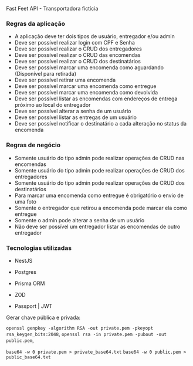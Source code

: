Fast Feet API - Transportadora fictícia

### Regras da aplicação

- A aplicação deve ter dois tipos de usuário, entregador e/ou admin
- Deve ser possível realizar login com CPF e Senha
- Deve ser possível realizar o CRUD dos entregadores
- Deve ser possível realizar o CRUD das encomendas
- Deve ser possível realizar o CRUD dos destinatários
- Deve ser possível marcar uma encomenda como aguardando (Disponível para retirada)
- Deve ser possível retirar uma encomenda
- Deve ser possível marcar uma encomenda como entregue
- Deve ser possível marcar uma encomenda como devolvida
- Deve ser possível listar as encomendas com endereços de entrega próximo ao local do entregador
- Deve ser possível alterar a senha de um usuário
- Deve ser possível listar as entregas de um usuário
- Deve ser possível notificar o destinatário a cada alteração no status da encomenda

### Regras de negócio

- Somente usuário do tipo admin pode realizar operações de CRUD nas encomendas
- Somente usuário do tipo admin pode realizar operações de CRUD dos entregadores
- Somente usuário do tipo admin pode realizar operações de CRUD dos destinatários
- Para marcar uma encomenda como entregue é obrigatório o envio de uma foto
- Somente o entregador que retirou a encomenda pode marcar ela como entregue
- Somente o admin pode alterar a senha de um usuário
- Não deve ser possível um entregador listar as encomendas de outro entregador


### Tecnologias utilizadas

- NestJS

- Postgres

- Prisma ORM

- ZOD

- Passport | JWT 

Gerar chave pública e privada:

`openssl genpkey -algorithm RSA -out private.pem -pkeyopt rsa_keygen_bits:2048`, `openssl rsa -in private.pem -pubout -out public.pem`, 

`base64 -w 0 private.pem > private_base64.txt` `base64 -w 0 public.pem > public_base64.txt`